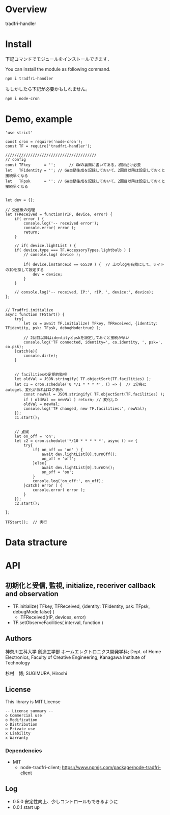 # Overview

tradfri-handler

# Install

下記コマンドでモジュールをインストールできます．

You can install the module as following command.


```bash
npm i tradfri-handler
```

もしかしたら下記が必要かもしれません。

```bash
npm i node-cron
```



# Demo, example

```
'use strict'

const cron = require('node-cron');
const TF = require('tradfri-handler');

////////////////////////////////////////
// config
const TFkey      = '';      // GWの裏面に書いてある，初回だけ必要
let   TFidentity = ''; // GW自動生成を記録しておいて、2回目以降は設定しておくと接続早くなる
let   TFpsk      = ''; // GW自動生成を記録しておいて、2回目以降は設定しておくと接続早くなる


let dev = {};

// 受信後の処理
let TFReceived = function(rIP, device, error) {
	if( error ) {
		console.log('-- received error');
		console.error( error );
		return;
	}

	// if( device.lightList ) {
	if( device.type === TF.AccessoryTypes.lightbulb ) {
		// console.log( device );

		if( device.instanceId == 65539 ) {  // 上のlogを有効にして、ライトのIDを探して設定する
			dev = device;
		}
	}

	// console.log('-- received, IP:', rIP, ', device:', device);
};


// Tradfri.initialize
async function TFStart() {
	try{
		let co = await TF.initialize( TFkey, TFReceived, {identity: TFidentity, psk: TFpsk, debugMode:true} );

		// 2回目以降はidentityとpskを設定しておくと接続が早い
		console.log('TF connected, identity=', co.identity, ', psk=', co.psk);
	}catch(e){
		console.dir(e);
	}


	// facilitiesの定期的監視
	let oldVal = JSON.stringify( TF.objectSort(TF.facilities) );
	let c1 = cron.schedule('0 */1 * * * *', () => {  // 1分毎にautoget、変化があればログ表示
		const newVal = JSON.stringify( TF.objectSort(TF.facilities) );
		if ( oldVal == newVal ) return; // 変化した
		oldVal = newVal;
		console.log('TF changed, new TF.facilities:', newVal);
	});
	c1.start();


	// 点滅
	let on_off = 'on';
	let c2 = cron.schedule('*/10 * * * * *', async () => {
		try{
			if( on_off == 'on' ) {
				await dev.lightList[0].turnOff();
				on_off = 'off';
			}else{
				await dev.lightList[0].turnOn();
				on_off = 'on';
			}
			console.log('on_off:', on_off);
		}catch( error ) {
			console.error( error );
		}
	});
	c2.start();

};

TFStart();  // 実行
```


# Data stracture



# API

## 初期化と受信, 監視, initialize, receriver callback and observation


- TF.initialize( TFkey, TFReceived, {identity: TFidentity, psk: TFpsk, debugMode:false} )
	- TFReceived(rIP, devices, error)
- TF.setObserveFacilities( interval, function )


## Authors

神奈川工科大学  創造工学部  ホームエレクトロニクス開発学科; Dept. of Home Electronics, Faculty of Creative Engineering, Kanagawa Institute of Technology

杉村　博; SUGIMURA, Hiroshi


## License

This library is MIT License

```
-- License summary --
o Commercial use
o Modification
o Distribution
o Private use
x Liability
x Warranty
```

### Dependencies

- MIT
	- node-tradfri-client; https://www.npmjs.com/package/node-tradfri-client


## Log

- 0.5.0 安定性向上、少しコントロールもできるように
- 0.0.1 start up
